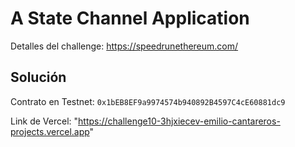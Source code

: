 # A State Channel Application

Detalles del challenge: https://speedrunethereum.com/

## Solución

Contrato en Testnet: `0x1bEB8EF9a9974574b940892B4597C4cE60881dc9`

Link de Vercel: "https://challenge10-3hjxiecev-emilio-cantareros-projects.vercel.app"
